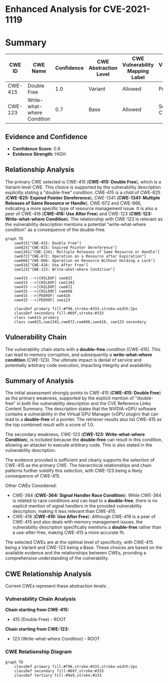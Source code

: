 # Enhanced Analysis for CVE-2021-1119

# Summary
| CWE ID | CWE Name | Confidence | CWE Abstraction Level | CWE Vulnerability Mapping Label | CWE-Vulnerability Mapping Notes |
|---|---|---|---|---|---|
| CWE-415 | Double Free | 1.0 | Variant | Allowed | Primary CWE |
| CWE-123 | Write-what-where Condition | 0.7 | Base | Allowed | Secondary CWE |

## Evidence and Confidence

*   **Confidence Score:** 0.9
*   **Evidence Strength:** HIGH

## Relationship Analysis
The primary CWE selected is CWE-415 (**CWE-415: Double Free**), which is a Variant-level CWE. This choice is supported by the vulnerability description explicitly stating a "double-free" condition. CWE-415 is a child of CWE-825 (**CWE-825: Expired Pointer Dereference**), CWE-1341 (**CWE-1341: Multiple Releases of Same Resource or Handle**), CWE-672 and CWE-666, indicating a more specific type of resource management issue. It is also a peer of CWE-416 (**CWE-416: Use After Free**) and CWE-123 (**CWE-123: Write-what-where Condition**). The relationship with CWE-123 is relevant as the vulnerability description mentions a potential "write-what-where condition" as a consequence of the double-free.

```mermaid
graph TD
    cwe415["CWE-415: Double Free"]
    cwe825["CWE-825: Expired Pointer Dereference"]
    cwe1341["CWE-1341: Multiple Releases of Same Resource or Handle"]
    cwe672["CWE-672: Operation on a Resource after Expiration"]
    cwe666["CWE-666: Operation on Resource Without Holding a Lock"]
    cwe416["CWE-416: Use After Free"]
    cwe123["CWE-123: Write-what-where Condition"]
    
    cwe415 -->|CHILDOF| cwe825
    cwe415 -->|CHILDOF| cwe1341
    cwe415 -->|CHILDOF| cwe672
    cwe415 -->|CHILDOF| cwe666
    cwe415 -->|PEEROF| cwe416
    cwe415 -->|PEEROF| cwe123
    
    classDef primary fill:#f96,stroke:#333,stroke-width:2px
    classDef secondary fill:#69f,stroke:#333
    class cwe415 primary
    class cwe825,cwe1341,cwe672,cwe666,cwe416, cwe123 secondary
```

## Vulnerability Chain
The vulnerability chain starts with a **double-free** condition (CWE-415). This can lead to memory corruption, and subsequently a **write-what-where condition** (CWE-123). The ultimate impact is denial of service and potentially arbitrary code execution, impacting integrity and availability.

## Summary of Analysis
The initial assessment strongly points to CWE-415 (**CWE-415: Double Free**) as the primary weakness, supported by the explicit mention of "double-free" in both the vulnerability description and the CVE Reference Links Content Summary. The description states that the NVIDIA vGPU software contains a vulnerability in the Virtual GPU Manager (vGPU plugin) that can lead to a **double-free** of a pointer. The retriever results also list CWE-415 as the top combined result with a score of 1.0.

The secondary weakness, CWE-123 (**CWE-123: Write-what-where Condition**), is included because the **double-free** can result in this condition, allowing an attacker to execute arbitrary code. This is also stated in the vulnerability description.

The evidence provided is sufficient and clearly supports the selection of CWE-415 as the primary CWE. The hierarchical relationships and chain patterns further solidify this selection, with CWE-123 being a likely consequence of CWE-415.

Other CWEs Considered:

*   CWE-364 (**CWE-364: Signal Handler Race Condition**): While CWE-364 is related to race conditions and can lead to a **double-free**, there is no explicit mention of signal handlers in the provided vulnerability description, making it less relevant than CWE-415.
*   CWE-416 (**CWE-416: Use After Free**): Although CWE-416 is a peer of CWE-415 and also deals with memory management issues, the vulnerability description specifically mentions a **double-free** rather than a use-after-free, making CWE-415 a more accurate fit.

The selected CWEs are at the optimal level of specificity, with CWE-415 being a Variant and CWE-123 being a Base. These choices are based on the available evidence and the relationships between CWEs, providing a comprehensive understanding of the vulnerability.


## CWE Relationship Analysis

Current CWEs represent these abstraction levels: .


### Vulnerability Chain Analysis

**Chain starting from CWE-415:**
- 415 (Double Free) - ROOT


**Chain starting from CWE-123:**
- 123 (Write-what-where Condition) - ROOT



### CWE Relationship Diagram

```mermaid
graph TD
    classDef primary fill:#f96,stroke:#333,stroke-width:2px
    classDef secondary fill:#69f,stroke:#333
    classDef tertiary fill:#9e9,stroke:#333
```